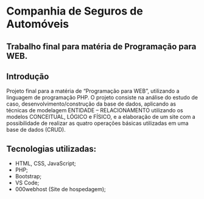# Companhia de Seguros de Automóveis
## Trabalho final para matéria de Programação para WEB.

## Introdução

Projeto final para a matéria de “Programação para WEB”, utilizando a linguagem de programação PHP. O projeto consiste na análise do estudo de caso, desenvolvimento/construção da base de dados, aplicando as técnicas de modelagem ENTIDADE – RELACIONAMENTO utilizando os modelos CONCEITUAL, LÓGICO e FÍSICO, e a elaboração de um site com a possibilidade de realizar as quatro operações básicas utilizadas em uma base de dados (CRUD).

## Tecnologias utilizadas:

* HTML, CSS, JavaScript;
* PHP;
* Bootstrap;
* VS Code;
* 000webhost (Site de hospedagem);

